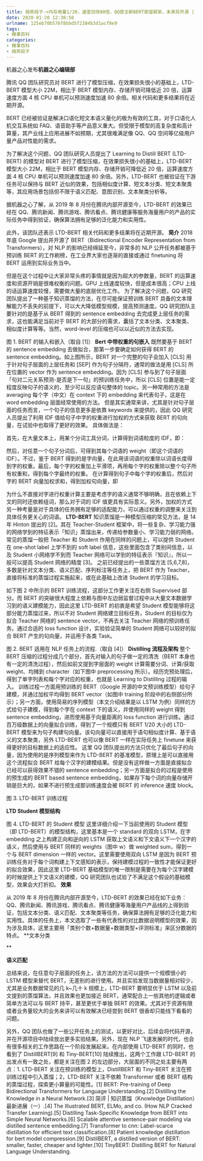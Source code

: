 ```yaml
---
title: 搞笑段子->内存用量1/20，速度加快80倍，QQ提全新BERT蒸馏框架，未来将开源 | 糗事百科
date: 2020-01-20 12:38:58
urlname: 125eb70b576f8bbd5f2384b3d1acf8e9
tags: 
- 糗事百科
categories:
- 糗事百科
- 搞笑段子
---
```

机器之心发布**机器之心编辑部**

腾讯 QQ 团队研究员对 BERT 进行了模型压缩，在效果损失很小的基础上，LTD-BERT 模型大小 22M，相比于 BERT 模型内存、存储开销可降低近 20 倍，运算速度方面 4 核 CPU 单机可以预测速度加速 80 余倍。相关代码和更多结果将在近期开源。

BERT 已经被验证是解决口语化短文本语义量化的极为有效的工具，对于口语化人机交互系统如 FAQ、语音助手等产品意义重大。但受限于模型的高复杂度和高计算量，其产业线上应用进展不如预期，尤其很难满足像 QQ、QQ 空间等亿级用户量产品对性能的需求。

为了解决这个问题，QQ 团队研究人员提出了 Learning to Distill BERT (LTD-BERT) 的模型对 BERT 进行了模型压缩，在效果损失很小的基础上，LTD-BERT 模型大小 22M，相比于 BERT 模型内存、存储开销可降低近 20 倍，运算速度方面 4 核 CPU 单机可以预测速度加速 80 余倍。另外，LTD-BERT 也被验证在下游任务可以保持与 BERT 近似的效果，包括相似度计算、短文本分类、短文本聚类等，其应用场景包括但不限于语义匹配、意图识别、文本聚类分析等。

据机器之心了解，从 2019 年 8 月份在腾讯内部开源至今，LTD-BERT 的效果已经在 QQ、腾讯新闻、腾讯游戏、腾讯看点、腾讯健康等服务海量用户的产品的实际任务中得到验证，确保算法拥有足够的泛化能力和实用性。

此外，该团队还表示 LTD-BERT 相关代码和更多结果将在近期开源。 **简介** 2018 年底 Google 提出并开源了 BERT（Bidirectional Encoder Representation from Transformers），对 NLP 的影响已经绵延至今，非常多的 NLP 公开任务都被基于预训练 BERT 的工作刷榜，在工业界大家也逐渐的直接或通过 finetuning 将 BERT 运用到实际业务当中。

但是在这个过程中让大家非常头疼的事情就是因为超大的参数量，BERT 的运算速度和资源开销是很难权衡的问题。GPU 上线速度较快，但是成本很高；CPU 上线的话运算速度较慢，需要做大量的底层优化工作。 为了解决这个问题，QQ 研究团队提出了一种基于知识蒸馏的方法，在尽可能保证预训练 BERT 具备的文本理解能力不丢失的前提下，可以大大降低模型规模，提高预测速度。QQ 研究团队主要针对的是基于从 BERT 得到的 sentence embedding 去完成更上层任务的需求，这也能满足当前对于 BERT 的大部分的需求，囊括了文本分类、文本聚类、相似度计算等等。当然，word-level 的压缩也可以以近似的方法去实现。

图 1. BERT 的输入和嵌入（取自 [1]） **Bert 中带权重的句嵌入** 既然要基于 BERT 的 sentence embedding 去做拟合，那第一步要确定如何获得 BERT 的 sentence embedding。如上图所示，BERT 对一个完整的句子会加入 [CLS] 用于针对句子层面的上层任务和 [SEP] 作为句子分隔符，通常的做法是用 [CLS] 所在位置的 vector 作为 sentence embedding。因为 [CLS] 参与到了句子层面「句对二元关系预测-是否是下一句」的预训练任务中，所以 [CLS] 位置是能一定程度反映句子的语义的，至少可以反应语句整体的 topic。另一种常用的方法是 averaging 每个字（中文）在 context 下的 embedding 来代表句子，这是在 word embedding 层面经常使用的方法。 但是其实通常来讲，尤其是针对句子层面的任务而言，一个句子的信息更多是依靠 keywords 来提供的，因此 QQ 研究人员提出了利用 IDF 值给句子中字的权重进行加权的方式来获取 BERT 的句向量，在试验中也取得了更好的效果。 具体做法是：

首先，在大量文本上，用某个分词工具分词，计算得到词语粒度的 IDF，即：

然后，对任意一个句子分词后，可得到其每个词语的 weight（即这个词语的 IDF）。不过，鉴于 BERT 得到的是字向量，在此用该词语的权重除以词语长度得到字的权重。最后，每个字的权重加上平滑项，再用每个字的权重除以整个句子所有权重和，得到每个字最终的权重。 在计算得到句子中每个字的权重后，然后对字的 BERT 向量加权求和，得到加权句向量，即

为什么不直接对字进行权重计算主要是考虑字的语义通常不够明确，且在依赖上下文的同时还依赖组词，那么对于词的 IDF 值更具有实际意义。另外，加权的方式另一种考量是对于具体的任务拥有足够的适配能力，可以通过权重的调整来关注到具体任务更关心的词语。 **LTD-BERT** 知识蒸馏是一种模型压缩的常见方法，是 14 年 Hinton 提出的 [2]。其在 Teacher-Student 框架中，将一些复杂、学习能力强的网络学到的特征表示「知识」蒸馏出来，传递给参数量小、学习能力弱的网络。常见的蒸馏一般把 Teacher 和 Student 作用在同样的问题上，可以提供 Student 在 one-shot label 上学不到的 soft label 信息，这些里面包含了类别间信息，以及 Student 小网络学不到而 Teacher 网络可以学到的特征表示『知识』，所以一般可以提高 Student 网络的精度 [3]。 之前已经提出的一些蒸馏方法 [5,6,7,8]，多数是针对文本分类、语义匹配、序列标注等任务上，把 BERT 作为 Teacher，直接将标准的蒸馏过程实施起来，或在此基础上改进 Student 的学习目标。

如下图 2 中所示的 BERT 训练流程，这部分工作更关注在右侧 Supervised 部分。而 BERT 的突破很大程度上依赖与图中左边弱监督过程中从大量文本数据学习到的语义建模能力，因此这里 LTD-BERT 的初衷是希望 Student 模型能够将这部分能力蒸馏过来，所以不对 Student 网络建立目标任务，Student 的目标仅为拟合 Teacher 网络的 sentence vector，不再去关注 Teacher 网络的预训练任务。通过合适的 loss function 设计，实验验证简单的 Student 网络可以较好的拟合 BERT 产生的句向量，并运用于各类 Task。

图 2. BERT 适用在 NLP 任务上的流程.（取自 [4]） **Distilling 流程及架构** 整个 BERT 压缩的过程分成几个部分，首先对输入的句子做一定的清洗（BERT 本身也有一定的清洗过程），然后如前文提到字层面的 weight 计算需要分词、计算/获取 weight、均摊到 character（如下图中 preprocessing 所示）。经历完预处理后，得到了单字列表和每个字对应的权重，也就是 Learning to Distilling 过程的输入。 训练过程一方面用预训练的 BERT（Google 开源的中文预训练模型）给句子建模，并通过加权平均得到 BERT vector（如图中 training 阶段中的右侧部分所示）；另一方面，使用简易的序列模型（本文介绍结果是以 LSTM 为例）同样的方式给句子建模，得到每个字在 context 下的语义，并使用同样的 weight 得到 sentence embedding，进而使用基于向量距离的 loss function 进行训练。通过百万级数据上的向量拟合训练，得到了一个规模只有 BERT 1/20 大小的 LTD-BERT 模型来为句子构建句向量。该句向量可以直接用于语句相似度计算、基于语义的文本聚类，另外 LTD-BERT 也可以像 BERT 一样在实际任务上 finetune 来获得更好的目标数据上的适应性。 这里 QQ 团队提出的方法只优化了最后句子的向量，因为使用的是序列模型来作为 LTD-BERT 的基准模型，原理上是可以直接用这个流程拟合 BERT 给每个汉字的建模结果。但是没有这样做一方面是直接拟合已经可以获得效果不错的 sentence embedding；另一方面是拟合的过程是使用的预生成的 BERT based sentence embedding，如果存下每个词的向量存储开销是巨大的，如果不进行预生成那训练速度会被 BERT 的 inference 速度 block。

图 3. LTD-BERT 训练过程

**LTD Student 模型结构**

图 4. LTD-BERT 的 Student 模型 这里详细介绍一下当前使用的 Student 模型（即 LTD-BERT）的模型结构，这里基本是一个 standard 的双向 LSTM，在字 embedding 之上构建正向和逆向的 LSTM 获取上文语义和下文语义下一个汉字的语义，然后使用与 BERT 同样的 weights（图中 w）做 weighted sum，得到一个与 BERT dimension 一样的 vector。这里需要使用双向 LSTM 是因为 BERT 预训练任务对于每个词构建上下文感知的表示，保持建模过程的一致性才能保证更好的拟合效果，因此这里 LTD-BERT 基础模型的唯一限制是需要在为每个汉字建模的时候提供上下文语义的建模，QQ 研究团队也试验了不满足这个假设的基础模型，效果会大打折扣。 **效果**

从 2019 年 8 月份在腾讯内部开源至今，LTD-BERT 的效果已经在如下业务：QQ、腾讯新闻、腾讯游戏、腾讯看点、腾讯健康等海量用户产品线的上得到验证，包括文本分类、语义匹配、文本聚类等任务，确保算法拥有足够的泛化能力和实用性。具体的任务上，本文选取了一些有代表性的对比数据说明模型的效果，因为涉及具体，这里主要用「类别个数+数据量+数据类型+评测标准」来区分数据的特点。 **文本分类

**

**语义匹配**

总结来说，在任意句子层面的任务上，该方法的方法可以提供一个规模很小的 LSTM 模型来替代 BERT，无差别的进行使用。并且实验发现当数据量相对较少，尤其是业务数据常见的几 k~几十 k 规模上，LTD-BERT 要明显优于 LSTM 以及前文提到的蒸馏算法，并且效果也更加接近 BERT，通常配合上一些其他的逻辑或者简单方法可以与 BERT 持平，甚至更优于单独 BERT 的效果。尤其对于资源有限或者业务量较大的业务来讲可以有效解决已经尝到 BERT 很香却只能线下看看的问题。

另外，QQ 团队也做了一些公开任务上的测试，以更好对比，后续会将代码开源，并在开源项目中陆续放出更多实验结果。另外，现在 NLP 飞速发展的时代，也会有很多相关的工作思路在一个阶段发展起来。在内部使用 LTD-BERT 的同时，也看到了 DistillBERT[9] 和 Tiny-BERT[10] 陆续推出，这两个工作跟 LTD-BERT 的出发点有一致之处，都是关注在图 2 的左边部分，大层面的不同之处主要有两点：1. LTD-BERT 关注在预训练的模型上，DistillBERT 和 Tiny-BERT 关注在预训练过程中引入蒸馏；2，LTD-BERT 关注不依赖 Transformer 或者 BERT 结构的蒸馏过程，探索更小算量的可能性。[1] BERT: Pre-training of Deep Bidirectional Transformers for Language Understanding.[2] Distilling the Knowledge in a Neural Network.[3] 简评 | 知识蒸馏（Knowledge Distillation）最新进展（一）.[4] The Illustrated BERT, ELMo, and co. (How NLP Cracked Transfer Learning).[5] Distilling Task-Specific Knowledge from BERT into Simple Neural Networks.[6] Scalable attentive sentence-pair modeling via distilled sentence embedding.[7] Transformer to cnn: Label-scarce distillation for efficient text classification.[8] Patient knowledge distillation for bert model compression.[9] DistilBERT, a distilled version of BERT: smaller, faster, cheaper and lighter.[10] TinyBERT: Distilling BERT for Natural Language Understanding.


